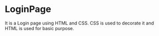 # LoginPage
It is a Login page using HTML and CSS. CSS is used to decorate it and HTML is used for basic purpose.
